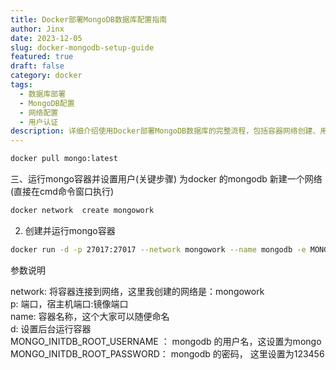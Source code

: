 ```yaml
---
title: Docker部署MongoDB数据库配置指南
author: Jinx
date: 2023-12-05
slug: docker-mongodb-setup-guide
featured: true
draft: false
category: docker
tags:
  - 数据库部署
  - MongoDB配置
  - 网络配置
  - 用户认证
description: 详细介绍使用Docker部署MongoDB数据库的完整流程，包括容器网络创建、用户认证配置、端口映射以及环境变量设置等关键步骤的最佳实践
---
```


<!-- more -->

```sh
docker pull mongo:latest
```

三、运行mongo容器并设置用户(关键步骤)
为docker 的mongodb 新建一个网络(直接在cmd命令窗口执行)

```sh
docker network  create mongowork
```

2. 创建并运行mongo容器

```sh
docker run -d -p 27017:27017 --network mongowork --name mongodb -e MONGO_INITDB_ROOT_USERNAME=mongo -e MONGO_INITDB_ROOT_PASSWORD=123456 mongo
```

参数说明

network: 将容器连接到网络，这里我创建的网络是：mongowork  
p: 端口，宿主机端口:镜像端口  
name: 容器名称，这个大家可以随便命名  
d: 设置后台运行容器  
MONGO_INITDB_ROOT_USERNAME ： mongodb 的用户名，这设置为mongo  
MONGO_INITDB_ROOT_PASSWORD： mongodb 的密码， 这里设置为123456
